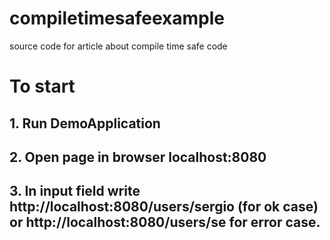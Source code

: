 # compiletimesafeexample
source code for article about compile time safe code
# To start

## 1. Run DemoApplication

## 2. Open page in browser localhost:8080

## 3. In input field write http://localhost:8080/users/sergio (for ok case) or http://localhost:8080/users/se for error case.